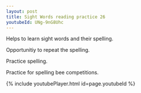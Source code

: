 ```yaml
---
layout: post
title: Sight Words reading practice 26
youtubeId: UNg-9nG8Uhc
---
```

 
 
Helps to learn sight words and their spelling.

Opportunitiy to repeat the spelling. 

Practice spelling. 
 
Practice for spelling bee competitions. 
 
{% include youtubePlayer.html id=page.youtubeId %}
 
 
